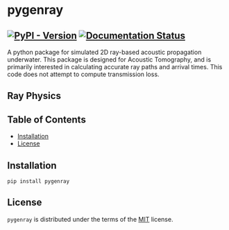 # pygenray

[![PyPI - Version](https://img.shields.io/pypi/v/pygenray.svg)](https://pypi.org/project/pygenray)
[![Documentation Status](https://readthedocs.org/projects/pygenray/badge/?version=latest)](https://pygenray.readthedocs.io/en/latest/?badge=latest)
-----

A python package for simulated 2D ray-based acoustic propagation underwater. This package is designed for Acoustic Tomography, and is primarily interested in calculating accurate ray paths and arrival times. This code does not attempt to compute transmission loss.

## Ray Physics


## Table of Contents

- [Installation](#installation)
- [License](#license)

## Installation

```console
pip install pygenray
```

## License

`pygenray` is distributed under the terms of the [MIT](https://spdx.org/licenses/MIT.html) license.
